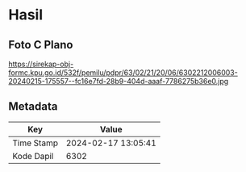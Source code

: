 # Hasil

## Foto C Plano

https://sirekap-obj-formc.kpu.go.id/532f/pemilu/pdpr/63/02/21/20/06/6302212006003-20240215-175557--fc16e7fd-28b9-404d-aaaf-7786275b36e0.jpg


## Metadata

| Key        | Value               |
| ---------- | ------------------- |
| Time Stamp | 2024-02-17 13:05:41 |
| Kode Dapil | 6302                |



